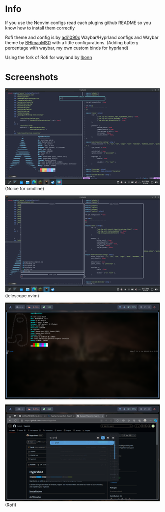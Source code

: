 # Info

If you use the Neovim configs read each plugins github README so you know how to install them correctly

Rofi theme and config is by [adi1090x](https://github.com/adi1090x/rofi)
Waybar/Hyprland configs and Waybar theme by [BHlmaoMSD](https://github.com/BHlmaoMSD/dotfiles) with a little configurations. (Adding battery percentage with waybar, my own custom binds for hyprland)

Using the fork of Rofi for wayland by [lbonn](https://github.com/lbonn/rofi)

# Screenshots

![alt text](https://github.com/smelvinmelvin/dotfiles/blob/main/Screenshots/nerd.png)
(Noice for cmdline)

![alt text](https://github.com/smelvinmelvin/dotfiles/blob/main/Screenshots/nerd2.png)
(telescope.nvim)

![alt text](https://github.com/smelvinmelvin/dotfiles/blob/main/Screenshots/neofetchpng.png)

![alt text](https://github.com/smelvinmelvin/dotfiles/blob/main/Screenshots/rofiscreenshot.png)
(Rofi)
